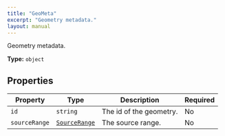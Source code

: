```yaml
---
title: "GeoMeta"
excerpt: "Geometry metadata."
layout: manual
---
```


Geometry metadata.

**Type:** `object`





## Properties

| Property | Type | Description | Required |
|----------|------|-------------|----------|
| `id` |`string`| The id of the geometry. | No |
| `sourceRange` |[`SourceRange`](/docs/kcl/types/SourceRange)| The source range. | No |


